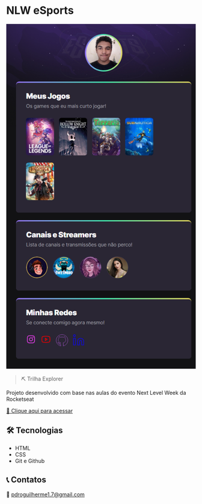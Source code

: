 # NLW eSports

![preview](./.github/preview.png)

> ⛏ Trilha Explorer 

Projeto desenvolvido com base nas aulas do evento Next Level Week da Rocketseat

[ 🔗 Clique aqui para acessar](https://pedrooguilherme.github.io/nlw-esports/)

## 🛠 Tecnologias

- HTML
- CSS
- Git e Github

## 📞 Contatos

📧 pdroguilherme1.7@gmail.com
